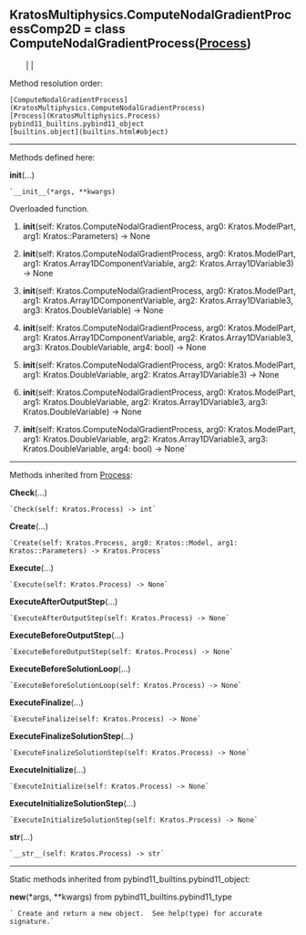   
**KratosMultiphysics.ComputeNodalGradientProcessComp2D** = class
ComputeNodalGradientProcess([Process](KratosMultiphysics.Process))  
---  
`    `|   |

Method resolution order:

    [ComputeNodalGradientProcess](KratosMultiphysics.ComputeNodalGradientProcess)
    [Process](KratosMultiphysics.Process)
    pybind11_builtins.pybind11_object
    [builtins.object](builtins.html#object)

* * *

Methods defined here:  

**__init__**(...)

    `__init__(*args, **kwargs)  
Overloaded  function.  
  
1. __init__(self: Kratos.ComputeNodalGradientProcess, arg0: Kratos.ModelPart, arg1: Kratos::Parameters) -> None  
  
2. __init__(self: Kratos.ComputeNodalGradientProcess, arg0: Kratos.ModelPart, arg1: Kratos.Array1DComponentVariable, arg2: Kratos.Array1DVariable3) -> None  
  
3. __init__(self: Kratos.ComputeNodalGradientProcess, arg0: Kratos.ModelPart, arg1: Kratos.Array1DComponentVariable, arg2: Kratos.Array1DVariable3, arg3: Kratos.DoubleVariable) -> None  
  
4. __init__(self: Kratos.ComputeNodalGradientProcess, arg0: Kratos.ModelPart, arg1: Kratos.Array1DComponentVariable, arg2: Kratos.Array1DVariable3, arg3: Kratos.DoubleVariable, arg4: bool) -> None  
  
5. __init__(self: Kratos.ComputeNodalGradientProcess, arg0: Kratos.ModelPart, arg1: Kratos.DoubleVariable, arg2: Kratos.Array1DVariable3) -> None  
  
6. __init__(self: Kratos.ComputeNodalGradientProcess, arg0: Kratos.ModelPart, arg1: Kratos.DoubleVariable, arg2: Kratos.Array1DVariable3, arg3: Kratos.DoubleVariable) -> None  
  
7. __init__(self: Kratos.ComputeNodalGradientProcess, arg0: Kratos.ModelPart, arg1: Kratos.DoubleVariable, arg2: Kratos.Array1DVariable3, arg3: Kratos.DoubleVariable, arg4: bool) -> None`

* * *

Methods inherited from [Process](KratosMultiphysics.Process):  

**Check**(...)

    `Check(self: Kratos.Process) -> int`

**Create**(...)

    `Create(self: Kratos.Process, arg0: Kratos::Model, arg1: Kratos::Parameters) -> Kratos.Process`

**Execute**(...)

    `Execute(self: Kratos.Process) -> None`

**ExecuteAfterOutputStep**(...)

    `ExecuteAfterOutputStep(self: Kratos.Process) -> None`

**ExecuteBeforeOutputStep**(...)

    `ExecuteBeforeOutputStep(self: Kratos.Process) -> None`

**ExecuteBeforeSolutionLoop**(...)

    `ExecuteBeforeSolutionLoop(self: Kratos.Process) -> None`

**ExecuteFinalize**(...)

    `ExecuteFinalize(self: Kratos.Process) -> None`

**ExecuteFinalizeSolutionStep**(...)

    `ExecuteFinalizeSolutionStep(self: Kratos.Process) -> None`

**ExecuteInitialize**(...)

    `ExecuteInitialize(self: Kratos.Process) -> None`

**ExecuteInitializeSolutionStep**(...)

    `ExecuteInitializeSolutionStep(self: Kratos.Process) -> None`

**__str__**(...)

    `__str__(self: Kratos.Process) -> str`

* * *

Static methods inherited from pybind11_builtins.pybind11_object:  

**__new__**(*args, **kwargs) from pybind11_builtins.pybind11_type

    ` Create and return a new object.  See help(type) for accurate signature.`

